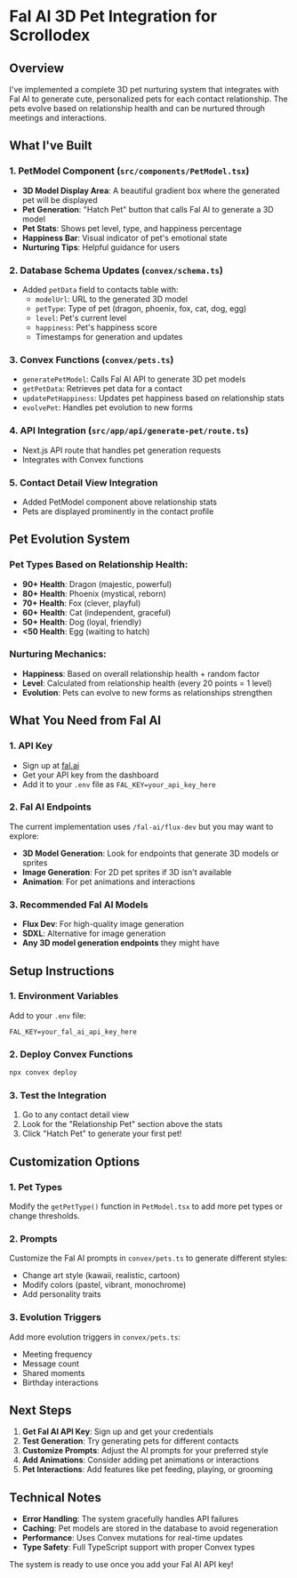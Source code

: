 # Fal AI 3D Pet Integration for Scrollodex

## Overview
I've implemented a complete 3D pet nurturing system that integrates with Fal AI to generate cute, personalized pets for each contact relationship. The pets evolve based on relationship health and can be nurtured through meetings and interactions.

## What I've Built

### 1. PetModel Component (`src/components/PetModel.tsx`)
- **3D Model Display Area**: A beautiful gradient box where the generated pet will be displayed
- **Pet Generation**: "Hatch Pet" button that calls Fal AI to generate a 3D model
- **Pet Stats**: Shows pet level, type, and happiness percentage
- **Happiness Bar**: Visual indicator of pet's emotional state
- **Nurturing Tips**: Helpful guidance for users

### 2. Database Schema Updates (`convex/schema.ts`)
- Added `petData` field to contacts table with:
  - `modelUrl`: URL to the generated 3D model
  - `petType`: Type of pet (dragon, phoenix, fox, cat, dog, egg)
  - `level`: Pet's current level
  - `happiness`: Pet's happiness score
  - Timestamps for generation and updates

### 3. Convex Functions (`convex/pets.ts`)
- `generatePetModel`: Calls Fal AI API to generate 3D pet models
- `getPetData`: Retrieves pet data for a contact
- `updatePetHappiness`: Updates pet happiness based on relationship stats
- `evolvePet`: Handles pet evolution to new forms

### 4. API Integration (`src/app/api/generate-pet/route.ts`)
- Next.js API route that handles pet generation requests
- Integrates with Convex functions

### 5. Contact Detail View Integration
- Added PetModel component above relationship stats
- Pets are displayed prominently in the contact profile

## Pet Evolution System

### Pet Types Based on Relationship Health:
- **90+ Health**: Dragon (majestic, powerful)
- **80+ Health**: Phoenix (mystical, reborn)
- **70+ Health**: Fox (clever, playful)
- **60+ Health**: Cat (independent, graceful)
- **50+ Health**: Dog (loyal, friendly)
- **<50 Health**: Egg (waiting to hatch)

### Nurturing Mechanics:
- **Happiness**: Based on overall relationship health + random factor
- **Level**: Calculated from relationship health (every 20 points = 1 level)
- **Evolution**: Pets can evolve to new forms as relationships strengthen

## What You Need from Fal AI

### 1. API Key
- Sign up at [fal.ai](https://fal.ai)
- Get your API key from the dashboard
- Add it to your `.env` file as `FAL_KEY=your_api_key_here`

### 2. Fal AI Endpoints
The current implementation uses `/fal-ai/flux-dev` but you may want to explore:
- **3D Model Generation**: Look for endpoints that generate 3D models or sprites
- **Image Generation**: For 2D pet sprites if 3D isn't available
- **Animation**: For pet animations and interactions

### 3. Recommended Fal AI Models
- **Flux Dev**: For high-quality image generation
- **SDXL**: Alternative for image generation
- **Any 3D model generation endpoints** they might have

## Setup Instructions

### 1. Environment Variables
Add to your `.env` file:
```
FAL_KEY=your_fal_ai_api_key_here
```

### 2. Deploy Convex Functions
```bash
npx convex deploy
```

### 3. Test the Integration
1. Go to any contact detail view
2. Look for the "Relationship Pet" section above the stats
3. Click "Hatch Pet" to generate your first pet!

## Customization Options

### 1. Pet Types
Modify the `getPetType()` function in `PetModel.tsx` to add more pet types or change thresholds.

### 2. Prompts
Customize the Fal AI prompts in `convex/pets.ts` to generate different styles:
- Change art style (kawaii, realistic, cartoon)
- Modify colors (pastel, vibrant, monochrome)
- Add personality traits

### 3. Evolution Triggers
Add more evolution triggers in `convex/pets.ts`:
- Meeting frequency
- Message count
- Shared moments
- Birthday interactions

## Next Steps

1. **Get Fal AI API Key**: Sign up and get your credentials
2. **Test Generation**: Try generating pets for different contacts
3. **Customize Prompts**: Adjust the AI prompts for your preferred style
4. **Add Animations**: Consider adding pet animations or interactions
5. **Pet Interactions**: Add features like pet feeding, playing, or grooming

## Technical Notes

- **Error Handling**: The system gracefully handles API failures
- **Caching**: Pet models are stored in the database to avoid regeneration
- **Performance**: Uses Convex mutations for real-time updates
- **Type Safety**: Full TypeScript support with proper Convex types

The system is ready to use once you add your Fal AI API key!
